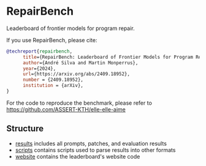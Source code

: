 # RepairBench

Leaderboard of frontier models for program repair.

If you use RepairBench, please cite:

```bibtex
@techreport{repairbench,
      title={RepairBench: Leaderboard of Frontier Models for Program Repair}, 
      author={André Silva and Martin Monperrus},
      year={2024},
      url={https://arxiv.org/abs/2409.18952}, 
      number = {2409.18952},
      institution = {arXiv},
}
```

For the code to reproduce the benchmark, please refer to https://github.com/ASSERT-KTH/elle-elle-aime

## Structure

- [results](results) includes all prompts, patches, and evaluation results
- [scripts](scripts) contains scripts used to parse results into other formats
- [website](website) contains the leaderboard's website code
